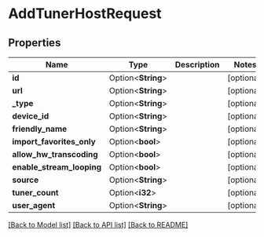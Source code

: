 # AddTunerHostRequest

## Properties

Name | Type | Description | Notes
------------ | ------------- | ------------- | -------------
**id** | Option<**String**> |  | [optional]
**url** | Option<**String**> |  | [optional]
**_type** | Option<**String**> |  | [optional]
**device_id** | Option<**String**> |  | [optional]
**friendly_name** | Option<**String**> |  | [optional]
**import_favorites_only** | Option<**bool**> |  | [optional]
**allow_hw_transcoding** | Option<**bool**> |  | [optional]
**enable_stream_looping** | Option<**bool**> |  | [optional]
**source** | Option<**String**> |  | [optional]
**tuner_count** | Option<**i32**> |  | [optional]
**user_agent** | Option<**String**> |  | [optional]

[[Back to Model list]](../README.md#documentation-for-models) [[Back to API list]](../README.md#documentation-for-api-endpoints) [[Back to README]](../README.md)


